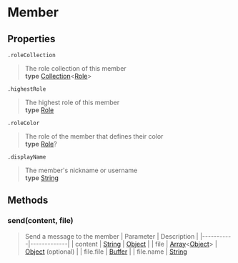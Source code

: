 # Member

## Properties

`.roleCollection`

> The role collection of this member<br> **type** [Collection](https://abal.moe/Eris/docs/Collection)<[Role](https://abal.moe/Eris/docs/Role)>

`.highestRole`

> The highest role of this member<br> **type** [Role](https://abal.moe/Eris/docs/Role)

`.roleColor`

> The role of the member that defines their color<br> **type** [Role](https://abal.moe/Eris/docs/Role)?

`.displayName`

> The member's nickname or username<br> **type** [String](https://developer.mozilla.org/en-US/docs/Web/JavaScript/Reference/Global_Objects/String)

## Methods

### send(content, file)

> Send a message to the member
> | Parameter | Description |
> |-----------|-------------|
> | content | [String](https://developer.mozilla.org/en-US/docs/Web/JavaScript/Reference/Global_Objects/String) \| [Object](https://developer.mozilla.org/en-US/docs/Web/JavaScript/Reference/Global_Objects/Object) |
> | file | [Array](https://developer.mozilla.org/en-US/docs/Web/JavaScript/Reference/Global_Objects/Array)<[Object](https://developer.mozilla.org/en-US/docs/Web/JavaScript/Reference/Global_Objects/Object)> \| [Object](https://developer.mozilla.org/en-US/docs/Web/JavaScript/Reference/Global_Objects/Object) (optional) |
> | file.file | [Buffer](https://nodejs.org/api/buffer.html) |
> | file.name | [String](https://developer.mozilla.org/en-US/docs/Web/JavaScript/Reference/Global_Objects/String)
